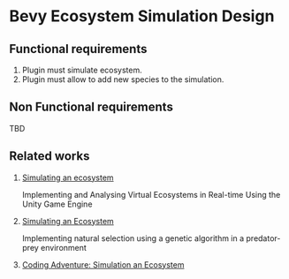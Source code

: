 # Bevy Ecosystem Simulation Design

## Functional requirements

1. Plugin must simulate ecosystem.
2. Plugin must allow to add new species to the simulation.

## Non Functional requirements

TBD

## Related works

1. [Simulating an ecosystem](https://odr.chalmers.se/server/api/core/bitstreams/43871a99-bfa3-4a59-a7e9-fb8dfdae6fac/content)

   Implementing and Analysing Virtual Ecosystems in Real-time
   Using the Unity Game Engine

2. [Simulating an Ecosystem](https://gupea.ub.gu.se/bitstream/handle/2077/69615/gupea_2077_69615_1.pdf?sequence=1&isAllowed=y)

   Implementing natural selection using a genetic algorithm in a
   predator-prey environment

3. [Coding Adventure: Simulation an Ecosystem](https://www.youtube.com/watch?v=r_It_X7v-1E&ab_channel=SebastianLague)
